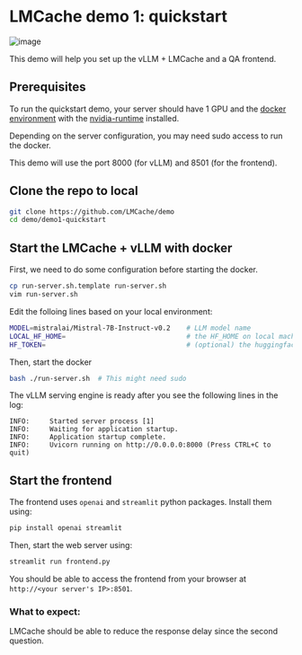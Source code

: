 # LMCache demo 1: quickstart

![image](https://github.com/user-attachments/assets/f0577071-c3ba-4094-a7d2-5b288fbd411b)


This demo will help you set up the vLLM + LMCache and a QA frontend.


## Prerequisites
To run the quickstart demo, your server should have 1 GPU and the [docker environment](https://docs.docker.com/engine/install/) with the [nvidia-runtime](https://docs.nvidia.com/datacenter/cloud-native/container-toolkit/latest/install-guide.html) installed.

Depending on the server configuration, you may need sudo access to run the docker.

This demo will use the port 8000 (for vLLM) and 8501 (for the frontend).

## Clone the repo to local
```bash
git clone https://github.com/LMCache/demo
cd demo/demo1-quickstart
```

## Start the LMCache + vLLM with docker 

First, we need to do some configuration before starting the docker.
```bash
cp run-server.sh.template run-server.sh
vim run-server.sh
```

Edit the folloing lines based on your local environment:
```bash
MODEL=mistralai/Mistral-7B-Instruct-v0.2    # LLM model name
LOCAL_HF_HOME=                              # the HF_HOME on local machine. vLLM will try finding/downloading the models here
HF_TOKEN=                                   # (optional) the huggingface token to access some special models
```

Then, start the docker
```bash
bash ./run-server.sh  # This might need sudo
```

The vLLM serving engine is ready after you see the following lines in the log:
```text
INFO:     Started server process [1]
INFO:     Waiting for application startup.
INFO:     Application startup complete.
INFO:     Uvicorn running on http://0.0.0.0:8000 (Press CTRL+C to quit)
```

## Start the frontend

The frontend uses `openai` and `streamlit` python packages. Install them using:
```bash
pip install openai streamlit
```

Then, start the web server using:
```bash
streamlit run frontend.py
```

You should be able to access the frontend from your browser at `http://<your server's IP>:8501`.

### What to expect:

LMCache should be able to reduce the response delay since the second question.
